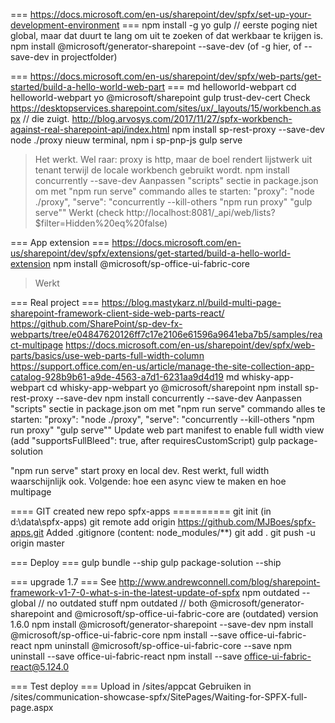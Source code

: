=== https://docs.microsoft.com/en-us/sharepoint/dev/spfx/set-up-your-development-environment ===
npm install -g yo gulp // eerste poging niet global, maar dat duurt te lang om uit te zoeken of dat werkbaar te krijgen is.
npm install @microsoft/generator-sharepoint --save-dev (of -g hier, of --save-dev in projectfolder)

=== https://docs.microsoft.com/en-us/sharepoint/dev/spfx/web-parts/get-started/build-a-hello-world-web-part ===
md helloworld-webpart
cd helloworld-webpart
yo @microsoft/sharepoint
gulp trust-dev-cert
Check https://desktopservices.sharepoint.com/sites/ux/_layouts/15/workbench.aspx
// die zuigt. http://blog.arvosys.com/2017/11/27/spfx-workbench-against-real-sharepoint-api/index.html
npm install sp-rest-proxy --save-dev
node ./proxy
nieuw terminal,
npm i sp-pnp-js
gulp serve
> Het werkt. Wel raar: proxy is http, maar de boel rendert lijstwerk uit tenant terwijl de locale workbench gebruikt wordt.
npm install concurrently --save-dev
Aanpassen "scripts" sectie in package.json om met "npm run serve" commando alles te starten:
    "proxy": "node ./proxy",
    "serve": "concurrently --kill-others \"npm run proxy\" \"gulp serve\""
> Werkt (check http://localhost:8081/_api/web/lists?$filter=Hidden%20eq%20false)

=== App extension ===
https://docs.microsoft.com/en-us/sharepoint/dev/spfx/extensions/get-started/build-a-hello-world-extension
npm install @microsoft/sp-office-ui-fabric-core
> Werkt

=== Real project ===
https://blog.mastykarz.nl/build-multi-page-sharepoint-framework-client-side-web-parts-react/
https://github.com/SharePoint/sp-dev-fx-webparts/tree/e04847620126ff7c17e2106e61596a9641eba7b5/samples/react-multipage
https://docs.microsoft.com/en-us/sharepoint/dev/spfx/web-parts/basics/use-web-parts-full-width-column
https://support.office.com/en-us/article/manage-the-site-collection-app-catalog-928b9b61-a9de-4563-a7d1-6231aa9d4d19
md whisky-app-webpart
cd whisky-app-webpart
yo @microsoft/sharepoint
npm install sp-rest-proxy --save-dev
npm install concurrently --save-dev
Aanpassen "scripts" sectie in package.json om met "npm run serve" commando alles te starten:
    "proxy": "node ./proxy",
    "serve": "concurrently --kill-others \"npm run proxy\" \"gulp serve\""
Update web part manifest to enable full width view (add "supportsFullBleed": true, after requiresCustomScript)
gulp package-solution

"npm run serve" start proxy en local dev. Rest werkt, full width waarschijnlijk ook. Volgende: hoe een async view te maken en hoe multipage

==== GIT created new repo spfx-apps ==========
git init (in d:\data\spfx-apps)
git remote add origin https://github.com/MJBoes/spfx-apps.git
Added .gitignore (content: node_modules/**)
git add .
git push -u origin master

=== Deploy ===
gulp bundle --ship
gulp package-solution --ship

=== upgrade 1.7 ===
See http://www.andrewconnell.com/blog/sharepoint-framework-v1-7-0-what-s-in-the-latest-update-of-spfx
npm outdated --global // no outdated stuff
npm outdated // both @microsoft/generator-sharepoint and @microsoft/sp-office-ui-fabric-core are (outdated) version 1.6.0
npm install @microsoft/generator-sharepoint --save-dev
npm install @microsoft/sp-office-ui-fabric-core
npm install --save office-ui-fabric-react
npm uninstall @microsoft/sp-office-ui-fabric-core --save
npm uninstall --save office-ui-fabric-react
npm install --save office-ui-fabric-react@5.124.0

=== Test deploy ===
Upload in /sites/appcat
Gebruiken in /sites/communication-showcase-spfx/SitePages/Waiting-for-SPFX-full-page.aspx